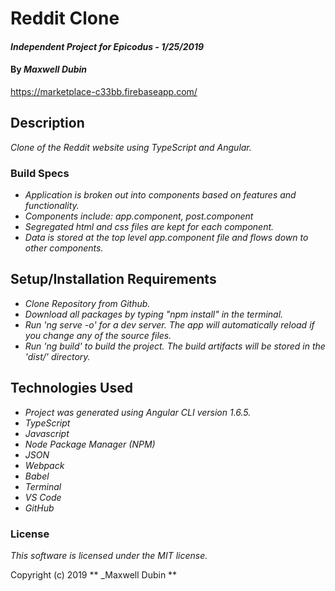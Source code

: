 # Reddit Clone

#### _Independent Project for Epicodus - 1/25/2019_

#### By _**Maxwell Dubin**_

https://marketplace-c33bb.firebaseapp.com/

## Description

_Clone of the Reddit website using TypeScript and Angular._

### Build Specs
* _Application is broken out into components based on features and functionality._
* _Components include: app.component, post.component_
* _Segregated html and css files are kept for each component._
* _Data is stored at the top level app.component file and flows down to other components._

## Setup/Installation Requirements
* _Clone Repository from Github._
* _Download all packages by typing "npm install" in the terminal._
* _Run 'ng serve -o' for a dev server. The app will automatically reload if you change any of the source files._
* _Run 'ng build' to build the project. The build artifacts will be stored in the 'dist/' directory._

## Technologies Used
* _Project was generated using Angular CLI version 1.6.5._
* _TypeScript_
* _Javascript_
* _Node Package Manager (NPM)_
* _JSON_
* _Webpack_
* _Babel_
* _Terminal_
* _VS Code_
* _GitHub_

### License

*This software is licensed under the MIT license.*

Copyright (c) 2019 ** _Maxwell Dubin **